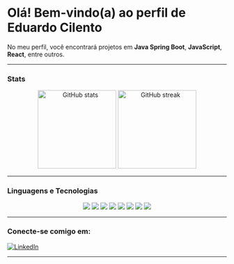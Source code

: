 # Olá! Bem-vindo(a) ao perfil de Eduardo Cilento

No meu perfil, você encontrará projetos em **Java Spring Boot**, **JavaScript**, **React**, entre outros.

---

### Stats

<div align="center">
  <img height="180em" src="https://github-readme-stats.vercel.app/api?username=Cilentoo&show_icons=true&theme=transparent&hide_border=true&count_private=true&include_all_commits=true" alt="GitHub stats"/>
  <img height="180em" src="https://github-readme-streak-stats.herokuapp.com/?user=Cilentoo&theme=transparent&hide_border=true" alt="GitHub streak"/>
</div>

---

### Linguagens e Tecnologias

<div align="center">
  <img src="https://img.shields.io/badge/Java%20Spring%20Boot-6DB33F?style=for-the-badge&logo=spring-boot&logoColor=white" />
  <img src="https://img.shields.io/badge/HTML5-E34F26?style=for-the-badge&logo=html5&logoColor=white" />
  <img src="https://img.shields.io/badge/CSS3-1572B6?style=for-the-badge&logo=css3&logoColor=white" />
  <img src="https://img.shields.io/badge/JavaScript-F7DF1E?style=for-the-badge&logo=javascript&logoColor=black" />
  <img src="https://img.shields.io/badge/React-61DAFB?style=for-the-badge&logo=react&logoColor=black" />
  <img src="https://img.shields.io/badge/React%20Native-61DAFB?style=for-the-badge&logo=react&logoColor=black" />
  <img src="https://img.shields.io/badge/PostgreSQL-316192?style=for-the-badge&logo=postgresql&logoColor=white" />
  <img src="https://img.shields.io/badge/MongoDB-47A248?style=for-the-badge&logo=mongodb&logoColor=white" />
</div>

---

### Conecte-se comigo em:

[![LinkedIn](https://img.shields.io/badge/LinkedIn-0077B5?style=for-the-badge&logo=linkedin&logoColor=white)](www.linkedin.com/in/eduardo-cilento-6a3048258)

---
